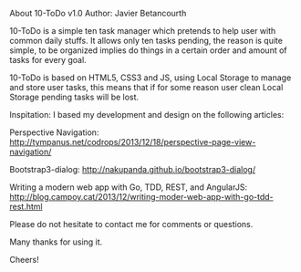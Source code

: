 About 10-ToDo v1.0
Author:
Javier Betancourth

10-ToDo is a simple ten task manager which pretends to help user with common daily stuffs. It allows only ten tasks pending, the reason is quite simple, to be organized implies do things in a certain order and amount of tasks for every goal.

10-ToDo is based on HTML5, CSS3 and JS, using Local Storage to manage and store user tasks, this means that if for some reason user clean Local Storage pending tasks will be lost.

Inspitation:
I based my development and design on the following articles:

Perspective Navigation:
http://tympanus.net/codrops/2013/12/18/perspective-page-view-navigation/

Bootstrap3-dialog:
http://nakupanda.github.io/bootstrap3-dialog/

Writing a modern web app with Go, TDD, REST, and AngularJS:
http://blog.campoy.cat/2013/12/writing-moder-web-app-with-go-tdd-rest.html

Please do not hesitate to contact me for comments or questions.

Many thanks for using it.

Cheers!
